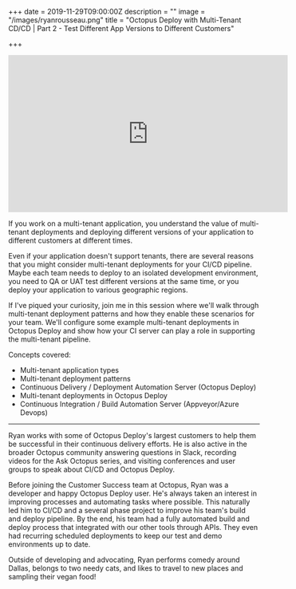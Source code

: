 +++
date = 2019-11-29T09:00:00Z
description = ""
image = "/images/ryanrousseau.png"
title = "Octopus Deploy with Multi-Tenant CD/CD | Part 2 - Test Different App Versions to Different Customers"

+++
<iframe width="560" height="315" src="https://www.youtube.com/embed/RRszDFgj_SM" frameborder="0" allow="accelerometer; autoplay; clipboard-write; encrypted-media; gyroscope; picture-in-picture" allowfullscreen></iframe>

If you work on a multi-tenant application, you understand the value of multi-tenant deployments and deploying different versions of your application to different customers at different times.

Even if your application doesn't support tenants, there are several reasons that you might consider multi-tenant deployments for your CI/CD pipeline. Maybe each team needs to deploy to an isolated development environment, you need to QA or UAT test different versions at the same time, or you deploy your application to various geographic regions.

If I've piqued your curiosity, join me in this session where we'll walk through multi-tenant deployment patterns and how they enable these scenarios for your team. We'll configure some example multi-tenant deployments in Octopus Deploy and show how your CI server can play a role in supporting the multi-tenant pipeline.

Concepts covered:

- Multi-tenant application types
- Multi-tenant deployment patterns
- Continuous Delivery / Deployment Automation Server (Octopus Deploy)
- Multi-tenant deployments in Octopus Deploy
- Continuous Integration / Build Automation Server (Appveyor/Azure Devops)

***

Ryan works with some of Octopus Deploy's largest customers to help them be successful in their continuous delivery efforts. He is also active in the broader Octopus community answering questions in Slack, recording videos for the Ask Octopus series, and visiting conferences and user groups to speak about CI/CD and Octopus Deploy.

Before joining the Customer Success team at Octopus, Ryan was a developer and happy Octopus Deploy user. He's always taken an interest in improving processes and automating tasks where possible. This naturally led him to CI/CD and a several phase project to improve his team's build and deploy pipeline. By the end, his team had a fully automated build and deploy process that integrated with our other tools through APIs. They even had recurring scheduled deployments to keep our test and demo environments up to date.

Outside of developing and advocating, Ryan performs comedy around Dallas, belongs to two needy cats, and likes to travel to new places and sampling their vegan food!